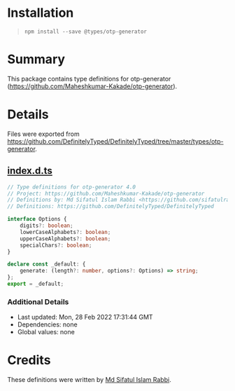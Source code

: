 # Installation
> `npm install --save @types/otp-generator`

# Summary
This package contains type definitions for otp-generator (https://github.com/Maheshkumar-Kakade/otp-generator).

# Details
Files were exported from https://github.com/DefinitelyTyped/DefinitelyTyped/tree/master/types/otp-generator.
## [index.d.ts](https://github.com/DefinitelyTyped/DefinitelyTyped/tree/master/types/otp-generator/index.d.ts)
````ts
// Type definitions for otp-generator 4.0
// Project: https://github.com/Maheshkumar-Kakade/otp-generator
// Definitions by: Md Sifatul Islam Rabbi <https://github.com/sifatulrabbi>
// Definitions: https://github.com/DefinitelyTyped/DefinitelyTyped

interface Options {
    digits?: boolean;
    lowerCaseAlphabets?: boolean;
    upperCaseAlphabets?: boolean;
    specialChars?: boolean;
}

declare const _default: {
    generate: (length?: number, options?: Options) => string;
};
export = _default;

````

### Additional Details
 * Last updated: Mon, 28 Feb 2022 17:31:44 GMT
 * Dependencies: none
 * Global values: none

# Credits
These definitions were written by [Md Sifatul Islam Rabbi](https://github.com/sifatulrabbi).
